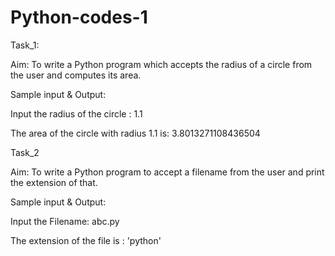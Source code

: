 # Python-codes-1

Task_1:

Aim: To write a Python program which accepts the radius of a circle from the user and computes its area.

Sample input & Output:

Input the radius of the circle : 1.1

The area of the circle with radius 1.1 is: 3.8013271108436504


Task_2

Aim: To write a Python program to accept a filename from the user and print the extension of that.

Sample input & Output:

Input the Filename: abc.py 

The extension of the file is : 'python'
